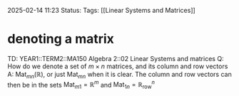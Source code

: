 2025-02-14 11:23
Status: 
Tags: [[Linear Systems and Matrices]]
# denoting a matrix

TD: YEAR1::TERM2::MA150 Algebra 2::02 Linear Systems and matrices 
Q: How do we denote a set of $m\times n$ matrices, and its column and row vectors
A: $\operatorname{Mat}_{mn}(\mathbb{R})$, or just $\operatorname{Mat}_{mn}$ when it is clear.
The column and row vectors can then be in the sets
$\operatorname{Mat}_{m1} = \mathbb{R}^m$ and $\operatorname{Mat}_{1n} = \mathbb{R}^n_{\text{row}}$
<!--ID: 1739532400558-->

